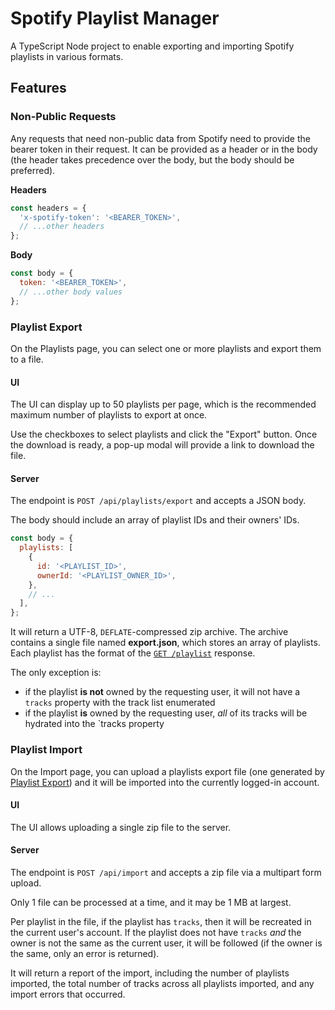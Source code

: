 # Spotify Playlist Manager

A TypeScript Node project to enable exporting and importing Spotify playlists in various formats.

## Features

### Non-Public Requests

Any requests that need non-public data from Spotify need to provide the bearer token in their request. It can be provided as a header or in the body (the header takes precedence over the body, but the body should be preferred).

**Headers**

```js
const headers = {
  'x-spotify-token': '<BEARER_TOKEN>',
  // ...other headers
};
```

**Body**

```js
const body = {
  token: '<BEARER_TOKEN>',
  // ...other body values
};
```

### Playlist Export

On the Playlists page, you can select one or more playlists and export them to a file.

#### UI

The UI can display up to 50 playlists per page, which is the recommended maximum number of playlists to export at once.

Use the checkboxes to select playlists and click the "Export" button. Once the download is ready, a pop-up modal will provide a link to download the file.

#### Server

The endpoint is `POST /api/playlists/export` and accepts a JSON body.

The body should include an array of playlist IDs and their owners' IDs.

```js
const body = {
  playlists: [
    {
      id: '<PLAYLIST_ID>',
      ownerId: '<PLAYLIST_OWNER_ID>',
    },
    // ...
  ],
};
```

It will return a UTF-8, `DEFLATE`-compressed zip archive. The archive contains a single file named **export.json**, which stores an array of playlists. Each playlist has the format of the [`GET /playlist`](https://developer.spotify.com/documentation/web-api/reference/#/operations/get-playlist) response.

The only exception is:

- if the playlist **is not** owned by the requesting user, it will not have a `tracks` property with the track list enumerated
- if the playlist **is** owned by the requesting user, _all_ of its tracks will be hydrated into the `tracks property

### Playlist Import

On the Import page, you can upload a playlists export file (one generated by [Playlist Export](#playlist-export)) and it will be imported into the currently logged-in account.

#### UI

The UI allows uploading a single zip file to the server.

#### Server

The endpoint is `POST /api/import` and accepts a zip file via a multipart form upload.

Only 1 file can be processed at a time, and it may be 1 MB at largest.

Per playlist in the file, if the playlist has `tracks`, then it will be recreated in the current user's account. If the playlist does not have `tracks` _and_ the owner is not the same as the current user, it will be followed (if the owner is the same, only an error is returned).

It will return a report of the import, including the number of playlists imported, the total number of tracks across all playlists imported, and any import errors that occurred.
